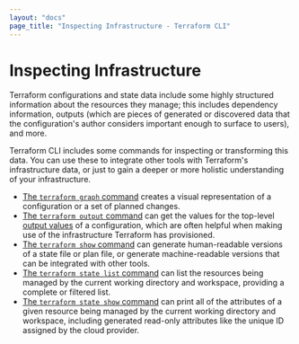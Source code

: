 ```yaml
---
layout: "docs"
page_title: "Inspecting Infrastructure - Terraform CLI"
---
```


# Inspecting Infrastructure

Terraform configurations and state data include some highly structured
information about the resources they manage; this includes dependency
information, outputs (which are pieces of generated or discovered data that the
configuration's author considers important enough to surface to users), and
more.

Terraform CLI includes some commands for inspecting or transforming this data.
You can use these to integrate other tools with Terraform's infrastructure data,
or just to gain a deeper or more holistic understanding of your infrastructure.

- [The `terraform graph` command](/docs/cli/commands/graph.html) creates a visual
  representation of a configuration or a set of planned changes.
- [The `terraform output` command](/docs/cli/commands/output.html) can get the
  values for the top-level [output values](/docs/language/values/outputs.html) of
  a configuration, which are often helpful when making use of the infrastructure
  Terraform has provisioned.
- [The `terraform show` command](/docs/cli/commands/show.html) can generate
  human-readable versions of a state file or plan file, or generate
  machine-readable versions that can be integrated with other tools.
- [The `terraform state list` command](/docs/cli/commands/state/list.html) can list
  the resources being managed by the current working directory and workspace,
  providing a complete or filtered list.
- [The `terraform state show` command](/docs/cli/commands/state/show.html) can print
  all of the attributes of a given resource being managed by the current working
  directory and workspace, including generated read-only attributes like the
  unique ID assigned by the cloud provider.
